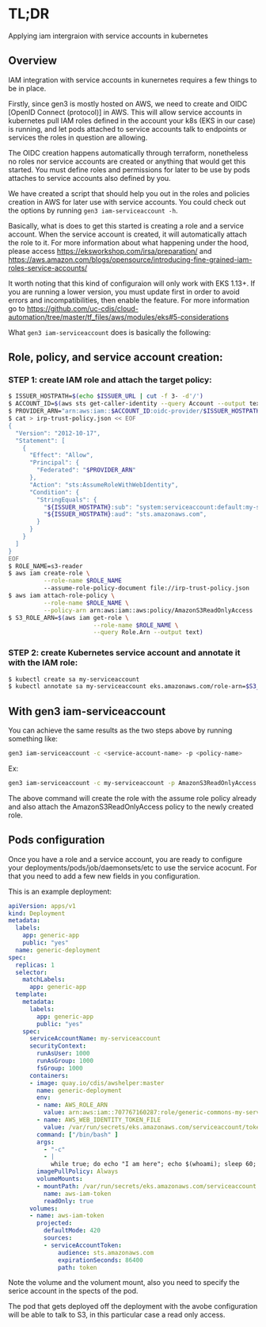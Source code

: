 # TL;DR

Applying iam intergraion with service accounts in kubernetes 

## Overview

IAM integration with service accounts in kunernetes requires a few things to be in place.

Firstly, since gen3 is mostly hosted on AWS, we need to create and OIDC [OpenID Connect (protocol)] in AWS. This will allow service accounts in kubernetes pull IAM roles defined in the account your k8s (EKS in our case) is running, and let pods attached to service accounts talk to endpoints or services the roles in question are allowing.

The OIDC creation happens automatically through terraform, nonetheless no roles nor service accounts are created or anything that would get this started. You must define roles and permissions for later to be use by pods attaches to service accounts also defined by you.

We have created a script that should help you out in the roles and policies creation in AWS for later use with service accounts. You could check out the options by running `gen3 iam-serviceaccount -h`. 

Basically, what is does to get this started is creating a role and a service account. When the service account is created, it will automatically attach the role to it. For more information about what happening under the hood, please access https://eksworkshop.com/irsa/preparation/ and https://aws.amazon.com/blogs/opensource/introducing-fine-grained-iam-roles-service-accounts/

It worth noting that this kind of configuraion will only work with EKS 1.13+. If you are running a lower version, you must update first in order to avoid errors and incompatibilities, then enable the feature. For more information go to https://github.com/uc-cdis/cloud-automation/tree/master/tf_files/aws/modules/eks#5-considerations


What `gen3 iam-serviceaccount` does is basically the following:


## Role, policy, and service account creation:

### STEP 1: create IAM role and attach the target policy:


```bash
$ ISSUER_HOSTPATH=$(echo $ISSUER_URL | cut -f 3- -d'/')
$ ACCOUNT_ID=$(aws sts get-caller-identity --query Account --output text)
$ PROVIDER_ARN="arn:aws:iam::$ACCOUNT_ID:oidc-provider/$ISSUER_HOSTPATH"
$ cat > irp-trust-policy.json << EOF
{
  "Version": "2012-10-17",
  "Statement": [
    {
      "Effect": "Allow",
      "Principal": {
        "Federated": "$PROVIDER_ARN"
      },
      "Action": "sts:AssumeRoleWithWebIdentity",
      "Condition": {
        "StringEquals": {
          "${ISSUER_HOSTPATH}:sub": "system:serviceaccount:default:my-serviceaccount"
          "${ISSUER_HOSTPATH}:aud": "sts.amazonaws.com",
        }
      }
    }
  ]
}
EOF
$ ROLE_NAME=s3-reader
$ aws iam create-role \
          --role-name $ROLE_NAME 
          --assume-role-policy-document file://irp-trust-policy.json
$ aws iam attach-role-policy \
          --role-name $ROLE_NAME \
          --policy-arn arn:aws:iam::aws:policy/AmazonS3ReadOnlyAccess
$ S3_ROLE_ARN=$(aws iam get-role \
                        --role-name $ROLE_NAME \
                        --query Role.Arn --output text)
```


### STEP 2: create Kubernetes service account and annotate it with the IAM role:

```bash
$ kubectl create sa my-serviceaccount
$ kubectl annotate sa my-serviceaccount eks.amazonaws.com/role-arn=$S3_ROLE_ARN
```



## With gen3 iam-serviceaccount

You can achieve the same results as the two steps above by running something like:

```bash
gen3 iam-serviceaccount -c <service-account-name> -p <policy-name>

```

Ex:

```bash 
gen3 iam-serviceaccount -c my-serviceaccount -p AmazonS3ReadOnlyAccess
```


The above command will create the role with the assume role policy already and also attach the AmazonS3ReadOnlyAccess policy to the newly created role.


## Pods configuration

Once you have a role and a service account, you are ready to configure your deployments/pods/job/daemonsets/etc to use the service acocunt. For that you need to add a few new fields in you configuration.

This is an example deployment:

```yaml
apiVersion: apps/v1
kind: Deployment
metadata:
  labels:
    app: generic-app
    public: "yes"
  name: generic-deployment
spec:
  replicas: 1
  selector:
    matchLabels:
      app: generic-app
  template:
    metadata:
      labels:
        app: generic-app
        public: "yes"
    spec:
      serviceAccountName: my-serviceaccount
      securityContext:
        runAsUser: 1000
        runAsGroup: 1000
        fsGroup: 1000
      containers:
      - image: quay.io/cdis/awshelper:master
        name: generic-deployment
        env:
        - name: AWS_ROLE_ARN
          value: arn:aws:iam::707767160287:role/generic-commons-my-serviceaccount-role  # if you created the role using gen3 commands, the name of the role created will follow this pattern ${vpc_name}-<service-account-name>-role
        - name: AWS_WEB_IDENTITY_TOKEN_FILE
          value: /var/run/secrets/eks.amazonaws.com/serviceaccount/token
        command: ["/bin/bash" ]
        args:
          - "-c"
          - |
            while true; do echo "I am here"; echo $(whoami); sleep 60; done
        imagePullPolicy: Always
        volumeMounts:
        - mountPath: /var/run/secrets/eks.amazonaws.com/serviceaccount
          name: aws-iam-token
          readOnly: true
      volumes:
      - name: aws-iam-token
        projected:
          defaultMode: 420
          sources:
          - serviceAccountToken:
              audience: sts.amazonaws.com
              expirationSeconds: 86400
              path: token
``` 

Note the volume and the volument mount, also you need to specify the serice account in the spects of the pod.


The pod that gets deployed off the deployment with the avobe configuration will be able to talk to S3, in this particular case a read only access.

